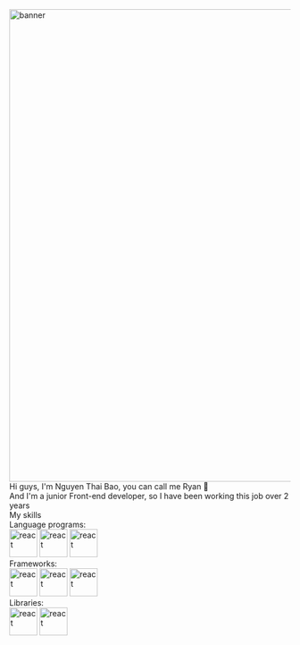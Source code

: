 <img alt="banner" width="845" src="https://user-images.githubusercontent.com/74038190/225813708-98b745f2-7d22-48cf-9150-083f1b00d6c9.gif" />
<div>Hi guys, I'm Nguyen Thai Bao, you can call me Ryan 🤘</div>
<div>And I'm a junior Front-end developer, so I have been working this job over 2 years</div>
<div>
  <div style="">My skills</div>
  <div>
    <div>Language programs:</div>
    <div>
      <img alt="react" width="50" src="https://encrypted-tbn0.gstatic.com/images?q=tbn:ANd9GcQru4uS0wYUibX4iBXMYXgiEWK6eYr5qikyZg&s" />
      <img alt="react" width="50" src="https://cdn-icons-png.flaticon.com/512/5968/5968381.png" />
      <img alt="react" width="50" src="https://cdn.iconscout.com/icon/premium/png-256-thumb/python-11796959-9632870.png?f=webp&w=256" />
    </div>
  </div>
  <div>
    <div>Frameworks:</div>
    <div>
      <img alt="react" width="50" src="https://w7.pngwing.com/pngs/403/269/png-transparent-react-react-native-logos-brands-in-colors-icon-thumbnail.png" />
      <img alt="react" width="50" src="https://static-00.iconduck.com/assets.00/next-js-icon-2048x1234-85gmuivx.png" />
      <img alt="react" width="50" src="https://cdn-icons-png.flaticon.com/512/919/919825.png" />
    </div>
  </div>
  <div>
    <div>Libraries:</div>
    <div>
      <img alt="react" width="50" src="https://w7.pngwing.com/pngs/761/513/png-transparent-material-ui-logo-thumbnail.png" />
      <img alt="react" width="50" src="https://media.licdn.com/dms/image/v2/D5612AQHnyZ1VP5asqg/article-cover_image-shrink_600_2000/article-cover_image-shrink_600_2000/0/1697527676044?e=2147483647&v=beta&t=vja4JJdTLGrJDYaseZDyQ90N3olPkafc-hxOwAx0NHs" />
    </div>
  </div>
</div>
